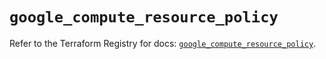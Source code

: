# `google_compute_resource_policy`

Refer to the Terraform Registry for docs: [`google_compute_resource_policy`](https://registry.terraform.io/providers/hashicorp/google/6.13.0/docs/resources/compute_resource_policy).
